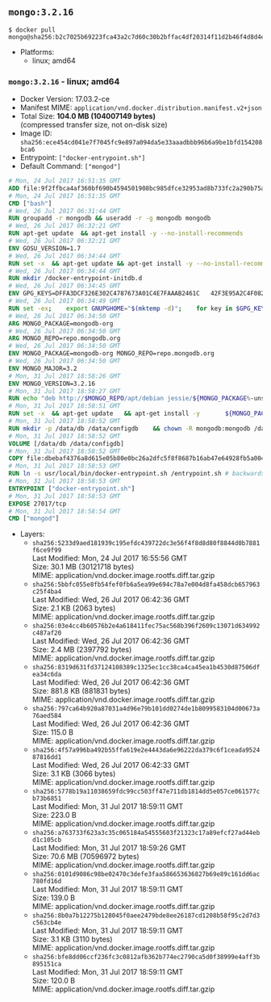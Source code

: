 ## `mongo:3.2.16`

```console
$ docker pull mongo@sha256:b2c7025b69223fca43a2c7d60c30b2bffac4df20314f11d2b46f4d8d4eaf29e9
```

-	Platforms:
	-	linux; amd64

### `mongo:3.2.16` - linux; amd64

-	Docker Version: 17.03.2-ce
-	Manifest MIME: `application/vnd.docker.distribution.manifest.v2+json`
-	Total Size: **104.0 MB (104007149 bytes)**  
	(compressed transfer size, not on-disk size)
-	Image ID: `sha256:ece454cd041e7f7045fc9e897a094da5e33aaadbbb96b6a9be1bfd154208bca6`
-	Entrypoint: `["docker-entrypoint.sh"]`
-	Default Command: `["mongod"]`

```dockerfile
# Mon, 24 Jul 2017 16:51:35 GMT
ADD file:9f2ffbca4af360bf690b4594501908bc985dfce32953ad8b733fc2a290b75a80 in / 
# Mon, 24 Jul 2017 16:51:35 GMT
CMD ["bash"]
# Wed, 26 Jul 2017 06:31:44 GMT
RUN groupadd -r mongodb && useradd -r -g mongodb mongodb
# Wed, 26 Jul 2017 06:32:21 GMT
RUN apt-get update 	&& apt-get install -y --no-install-recommends 		ca-certificates			jq 		numactl 	&& rm -rf /var/lib/apt/lists/*
# Wed, 26 Jul 2017 06:32:21 GMT
ENV GOSU_VERSION=1.7
# Wed, 26 Jul 2017 06:34:44 GMT
RUN set -x 	&& apt-get update && apt-get install -y --no-install-recommends wget && rm -rf /var/lib/apt/lists/* 	&& wget -O /usr/local/bin/gosu "https://github.com/tianon/gosu/releases/download/$GOSU_VERSION/gosu-$(dpkg --print-architecture)" 	&& wget -O /usr/local/bin/gosu.asc "https://github.com/tianon/gosu/releases/download/$GOSU_VERSION/gosu-$(dpkg --print-architecture).asc" 	&& export GNUPGHOME="$(mktemp -d)" 	&& gpg --keyserver ha.pool.sks-keyservers.net --recv-keys B42F6819007F00F88E364FD4036A9C25BF357DD4 	&& gpg --batch --verify /usr/local/bin/gosu.asc /usr/local/bin/gosu 	&& rm -r "$GNUPGHOME" /usr/local/bin/gosu.asc 	&& chmod +x /usr/local/bin/gosu 	&& gosu nobody true 	&& apt-get purge -y --auto-remove wget
# Wed, 26 Jul 2017 06:34:44 GMT
RUN mkdir /docker-entrypoint-initdb.d
# Wed, 26 Jul 2017 06:34:45 GMT
ENV GPG_KEYS=DFFA3DCF326E302C4787673A01C4E7FAAAB2461C 	42F3E95A2C4F08279C4960ADD68FA50FEA312927
# Wed, 26 Jul 2017 06:34:49 GMT
RUN set -ex; 	export GNUPGHOME="$(mktemp -d)"; 	for key in $GPG_KEYS; do 		gpg --keyserver ha.pool.sks-keyservers.net --recv-keys "$key"; 	done; 	gpg --export $GPG_KEYS > /etc/apt/trusted.gpg.d/mongodb.gpg; 	rm -r "$GNUPGHOME"; 	apt-key list
# Wed, 26 Jul 2017 06:34:50 GMT
ARG MONGO_PACKAGE=mongodb-org
# Wed, 26 Jul 2017 06:34:50 GMT
ARG MONGO_REPO=repo.mongodb.org
# Wed, 26 Jul 2017 06:34:50 GMT
ENV MONGO_PACKAGE=mongodb-org MONGO_REPO=repo.mongodb.org
# Wed, 26 Jul 2017 06:34:50 GMT
ENV MONGO_MAJOR=3.2
# Mon, 31 Jul 2017 18:58:26 GMT
ENV MONGO_VERSION=3.2.16
# Mon, 31 Jul 2017 18:58:27 GMT
RUN echo "deb http://$MONGO_REPO/apt/debian jessie/${MONGO_PACKAGE%-unstable}/$MONGO_MAJOR main" | tee "/etc/apt/sources.list.d/${MONGO_PACKAGE%-unstable}.list"
# Mon, 31 Jul 2017 18:58:51 GMT
RUN set -x 	&& apt-get update 	&& apt-get install -y 		${MONGO_PACKAGE}=$MONGO_VERSION 		${MONGO_PACKAGE}-server=$MONGO_VERSION 		${MONGO_PACKAGE}-shell=$MONGO_VERSION 		${MONGO_PACKAGE}-mongos=$MONGO_VERSION 		${MONGO_PACKAGE}-tools=$MONGO_VERSION 	&& rm -rf /var/lib/apt/lists/* 	&& rm -rf /var/lib/mongodb 	&& mv /etc/mongod.conf /etc/mongod.conf.orig
# Mon, 31 Jul 2017 18:58:52 GMT
RUN mkdir -p /data/db /data/configdb 	&& chown -R mongodb:mongodb /data/db /data/configdb
# Mon, 31 Jul 2017 18:58:52 GMT
VOLUME [/data/db /data/configdb]
# Mon, 31 Jul 2017 18:58:52 GMT
COPY file:dbebaf4376a8d615e05b80e0bc26a2dfc5f8f8687b16ab47e64928fb5a00498d in /usr/local/bin/ 
# Mon, 31 Jul 2017 18:58:53 GMT
RUN ln -s usr/local/bin/docker-entrypoint.sh /entrypoint.sh # backwards compat
# Mon, 31 Jul 2017 18:58:53 GMT
ENTRYPOINT ["docker-entrypoint.sh"]
# Mon, 31 Jul 2017 18:58:53 GMT
EXPOSE 27017/tcp
# Mon, 31 Jul 2017 18:58:54 GMT
CMD ["mongod"]
```

-	Layers:
	-	`sha256:5233d9aed181939c195efdc439722dc3e56f4f8d8d80f8844d0b7881f6ce9f99`  
		Last Modified: Mon, 24 Jul 2017 16:55:56 GMT  
		Size: 30.1 MB (30121718 bytes)  
		MIME: application/vnd.docker.image.rootfs.diff.tar.gzip
	-	`sha256:5bbfc055e8fb54fef0fb6a5ea99e694c78a7e004d8fa458dcb657963c25f4ba4`  
		Last Modified: Wed, 26 Jul 2017 06:42:36 GMT  
		Size: 2.1 KB (2063 bytes)  
		MIME: application/vnd.docker.image.rootfs.diff.tar.gzip
	-	`sha256:03e4cc4b60576b2e4a618411fec75ac568b396f2609c13071d634992c487af20`  
		Last Modified: Wed, 26 Jul 2017 06:42:36 GMT  
		Size: 2.4 MB (2397792 bytes)  
		MIME: application/vnd.docker.image.rootfs.diff.tar.gzip
	-	`sha256:8319d631fd37124108389c1325ec1cc38ca4ca45ea1b4530d87506dfea34c6da`  
		Last Modified: Wed, 26 Jul 2017 06:42:36 GMT  
		Size: 881.8 KB (881831 bytes)  
		MIME: application/vnd.docker.image.rootfs.diff.tar.gzip
	-	`sha256:797ca64b920a87031a4d96e79b101dd0274de1b8099583104d00673a76aed584`  
		Last Modified: Wed, 26 Jul 2017 06:42:36 GMT  
		Size: 115.0 B  
		MIME: application/vnd.docker.image.rootfs.diff.tar.gzip
	-	`sha256:4f57a996ba492b55ffa619e2e4443da6e96222da379c6f1ceada952487816dd1`  
		Last Modified: Wed, 26 Jul 2017 06:42:33 GMT  
		Size: 3.1 KB (3066 bytes)  
		MIME: application/vnd.docker.image.rootfs.diff.tar.gzip
	-	`sha256:5778b19a11038659fdc99cc503ff47e711db1814dd5e057ce061577cb73b6851`  
		Last Modified: Mon, 31 Jul 2017 18:59:11 GMT  
		Size: 223.0 B  
		MIME: application/vnd.docker.image.rootfs.diff.tar.gzip
	-	`sha256:a763733f623a3c35c065184a54555603f21323c17a89efcf27ad44ebd1c105cb`  
		Last Modified: Mon, 31 Jul 2017 18:59:26 GMT  
		Size: 70.6 MB (70596972 bytes)  
		MIME: application/vnd.docker.image.rootfs.diff.tar.gzip
	-	`sha256:0101d9086c98be02470c3defe3faa586653636827b69e89c161dd6ac780fd16d`  
		Last Modified: Mon, 31 Jul 2017 18:59:11 GMT  
		Size: 139.0 B  
		MIME: application/vnd.docker.image.rootfs.diff.tar.gzip
	-	`sha256:8b0a7b12275b128045f0aee2479bde8ee26187cd1208b58f95c2d7d3c563cb4e`  
		Last Modified: Mon, 31 Jul 2017 18:59:11 GMT  
		Size: 3.1 KB (3110 bytes)  
		MIME: application/vnd.docker.image.rootfs.diff.tar.gzip
	-	`sha256:bfe8dd06ccf236fc3c0812afb362b774ec2790ca5d0f38999e4aff3b895151ca`  
		Last Modified: Mon, 31 Jul 2017 18:59:11 GMT  
		Size: 120.0 B  
		MIME: application/vnd.docker.image.rootfs.diff.tar.gzip
